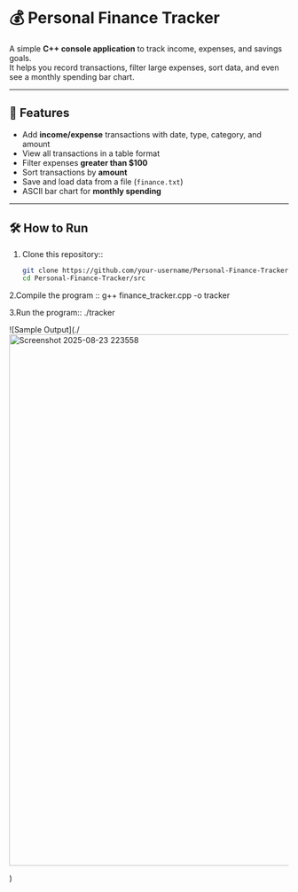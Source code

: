 # 💰 Personal Finance Tracker

A simple **C++ console application** to track income, expenses, and savings goals.  
It helps you record transactions, filter large expenses, sort data, and even see a monthly spending bar chart.

---

## 🚀 Features
- Add **income/expense** transactions with date, type, category, and amount  
- View all transactions in a table format  
- Filter expenses **greater than $100**  
- Sort transactions by **amount**  
- Save and load data from a file (`finance.txt`)  
- ASCII bar chart for **monthly spending**  

---

## 🛠 How to Run
1. Clone this repository::
   ```bash
   git clone https://github.com/your-username/Personal-Finance-Tracker.git
   cd Personal-Finance-Tracker/src
   
 2.Compile the program  ::
g++ finance_tracker.cpp -o tracker

3.Run the program::
  ./tracker



![Sample Output](./<img width="1685" height="959" alt="Screenshot 2025-08-23 223558" src="https://github.com/user-attachments/assets/8939f810-32c1-4f47-a220-476becef63e2" />


)
